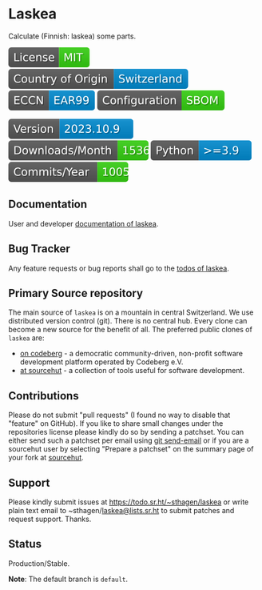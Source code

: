 # Laskea

Calculate (Finnish: laskea) some parts.

[![License](docs/badges/license-spdx-mit.svg)](https://git.sr.ht/~sthagen/laskea/tree/default/item/LICENSE)
[![Country of Origin](docs/badges/country-of-origin-name-switzerland-neutral.svg)](https://git.sr.ht/~sthagen/laskea/tree/default/item/COUNTRY-OF-ORIGIN)
[![Export Classification Control Number (ECCN)](docs/badges/export-control-classification-number_eccn-ear99-neutral.svg)](https://git.sr.ht/~sthagen/laskea/tree/default/item/EXPORT-CONTROL-CLASSIFICATION-NUMBER)
[![Configuration](docs/badges/configuration-sbom.svg)](https://git.sr.ht/~sthagen/laskea/tree/default/item/docs/third-party/README.md)

[![Version](docs/badges/latest-release.svg)](https://pypi.python.org/pypi/laskea/)
[![Downloads](docs/badges/downloads-per-month.svg)](https://pepy.tech/project/laskea)
[![Python](docs/badges/python-versions.svg)](https://pypi.python.org/pypi/laskea/)
[![Maintenance Status](docs/badges/commits-per-year.svg)](https://git.sr.ht/~sthagen/laskea/log)

## Documentation

User and developer [documentation of laskea](https://codes.dilettant.life/docs/laskea).

## Bug Tracker

Any feature requests or bug reports shall go to the [todos of laskea](https://todo.sr.ht/~sthagen/laskea).

## Primary Source repository

The main source of `laskea` is on a mountain in central Switzerland.
We use distributed version control (git).
There is no central hub.
Every clone can become a new source for the benefit of all.
The preferred public clones of `laskea` are:

* [on codeberg](https://codeberg.org/sthagen/laskea) - a democratic community-driven, non-profit software development platform operated by Codeberg e.V.
* [at sourcehut](https://git.sr.ht/~sthagen/laskea) - a collection of tools useful for software development.

## Contributions

Please do not submit "pull requests" (I found no way to disable that "feature" on GitHub).
If you like to share small changes under the repositories license please kindly do so by sending a patchset.
You can either send such a patchset per email using [git send-email](https://git-send-email.io) or 
if you are a sourcehut user by selecting "Prepare a patchset" on the summary page of your fork at [sourcehut](https://git.sr.ht/).

## Support

Please kindly submit issues at https://todo.sr.ht/~sthagen/laskea or write plain text email to ~sthagen/laskea@lists.sr.ht to submit patches and request support. Thanks.

## Status

Production/Stable.

**Note**: The default branch is `default`.
